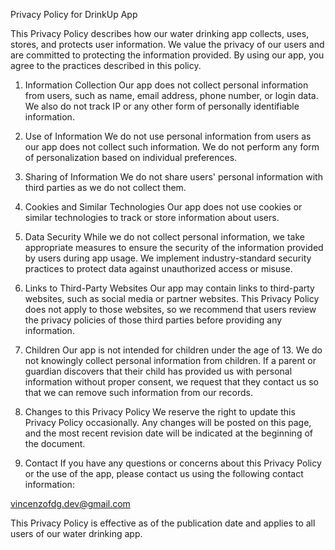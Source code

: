 Privacy Policy for DrinkUp App

This Privacy Policy describes how our water drinking app collects, uses, stores, and protects user information. We value the privacy of our users and are committed to protecting the information provided. By using our app, you agree to the practices described in this policy.

1. Information Collection
Our app does not collect personal information from users, such as name, email address, phone number, or login data. We also do not track IP or any other form of personally identifiable information.

2. Use of Information
We do not use personal information from users as our app does not collect such information. We do not perform any form of personalization based on individual preferences.

3. Sharing of Information
We do not share users' personal information with third parties as we do not collect them.

4. Cookies and Similar Technologies
Our app does not use cookies or similar technologies to track or store information about users.

5. Data Security
While we do not collect personal information, we take appropriate measures to ensure the security of the information provided by users during app usage. We implement industry-standard security practices to protect data against unauthorized access or misuse.

6. Links to Third-Party Websites
Our app may contain links to third-party websites, such as social media or partner websites. This Privacy Policy does not apply to those websites, so we recommend that users review the privacy policies of those third parties before providing any information.

7. Children
Our app is not intended for children under the age of 13. We do not knowingly collect personal information from children. If a parent or guardian discovers that their child has provided us with personal information without proper consent, we request that they contact us so that we can remove such information from our records.

8. Changes to this Privacy Policy
We reserve the right to update this Privacy Policy occasionally. Any changes will be posted on this page, and the most recent revision date will be indicated at the beginning of the document.

9. Contact
If you have any questions or concerns about this Privacy Policy or the use of the app, please contact us using the following contact information:

vincenzofdg.dev@gmail.com

This Privacy Policy is effective as of the publication date and applies to all users of our water drinking app.